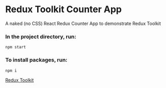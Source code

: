 # Redux Toolkit Counter App

A naked (no CSS) React Redux Counter App to demonstrate Redux Toolkit

### In the project directory, run:

`npm start`

### To install packages, run:

`npm i`

[Redux Toolkit](https://redux-toolkit.js.org/)
